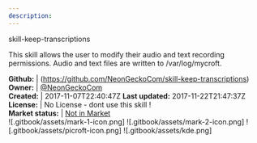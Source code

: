 ```yaml
---
description: 
---
```

skill-keep-transcriptions

This skill allows the user to modify their audio and text recording permissions. Audio and text files are written to /var/log/mycroft.

**Github:** | (https://github.com/NeonGeckoCom/skill-keep-transcriptions)  
**Owner:** | [@NeonGeckoCom](https://github.com/NeonGeckoCom)  
**Created:** | 2017-11-07T22:40:47Z  **Last updated:** 2017-11-22T21:47:37Z  
**License:** | No License - dont use this skill !  
**Market status:** | [Not in Market](https://market.mycroft.ai/skill/)  
 ![.gitbook/assets/mark-1-icon.png]  ![.gitbook/assets/mark-2-icon.png]  ![.gitbook/assets/picroft-icon.png]  ![.gitbook/assets/kde.png]  

